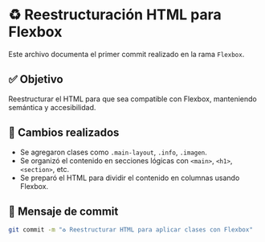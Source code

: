 # ♻️ Reestructuración HTML para Flexbox

Este archivo documenta el primer commit realizado en la rama `Flexbox`.

## ✅ Objetivo

Reestructurar el HTML para que sea compatible con Flexbox, manteniendo semántica y accesibilidad.

## 📄 Cambios realizados

- Se agregaron clases como `.main-layout`, `.info`, `.imagen`.
- Se organizó el contenido en secciones lógicas con `<main>`, `<h1>`, `<section>`, etc.
- Se preparó el HTML para dividir el contenido en columnas usando Flexbox.

## 🧠 Mensaje de commit

```bash
git commit -m "♻️ Reestructurar HTML para aplicar clases con Flexbox"
```
